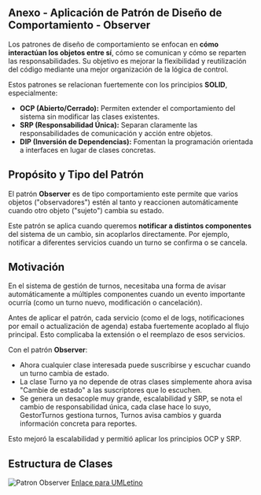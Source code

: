## Anexo - Aplicación de Patrón de Diseño de Comportamiento - Observer

Los patrones de diseño de comportamiento se enfocan en **cómo interactúan los objetos entre sí**, cómo se comunican y cómo se reparten las responsabilidades. Su objetivo es mejorar la flexibilidad y reutilización del código mediante una mejor organización de la lógica de control.

Estos patrones se relacionan fuertemente con los principios **SOLID**, especialmente:
- **OCP (Abierto/Cerrado):** Permiten extender el comportamiento del sistema sin modificar las clases existentes.
- **SRP (Responsabilidad Única):** Separan claramente las responsabilidades de comunicación y acción entre objetos.
- **DIP (Inversión de Dependencias):** Fomentan la programación orientada a interfaces en lugar de clases concretas.

## Propósito y Tipo del Patrón

El patrón **Observer** es de tipo comportamiento este permite que varios objetos ("observadores") estén al tanto y reaccionen automáticamente cuando otro objeto ("sujeto") cambia su estado.

Este patrón se aplica cuando queremos **notificar a distintos componentes** del sistema de un cambio, sin acoplarlos directamente. Por ejemplo, notificar a diferentes servicios cuando un turno se confirma o se cancela.

## Motivación

En el sistema de gestión de turnos, necesitaba una forma de avisar automáticamente a múltiples componentes cuando un evento importante ocurría (como un turno nuevo, modificación o cancelación).

Antes de aplicar el patrón, cada servicio (como el de logs, notificaciones por email o actualización de agenda) estaba fuertemente acoplado al flujo principal. Esto complicaba la extensión o el reemplazo de esos servicios.

Con el patrón **Observer**:

- Ahora cualquier clase interesada puede suscribirse y escuchar cuando un turno cambia de estado.
- La clase Turno ya no depende de otras clases simplemente ahora avisa "Cambie de estado" a las suscriptores que lo escuchen.
- Se genera un desacople muy grande, escalabilidad y SRP, se nota el cambio de responsabilidad única, cada clase hace lo suyo, GestorTurnos gestiona turnos, Turnos avisa cambios y guarda información concreta para reportes.

Esto mejoró la escalabilidad y permitió aplicar los principios OCP y SRP.

## Estructura de Clases

![Patron Observer](https://github.com/user-attachments/assets/baf33885-d99e-44d5-876d-3d0b844ff804)
[Enlace para UMLetino](https://drive.google.com/file/d/1h48VG2EehJb4qil-BdOj_dYIW0cKe_ps/view?usp=sharing)
